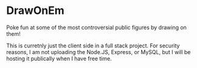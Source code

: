 # DrawOnEm
Poke fun at some of the most controversial public figures by drawing on them! 

This is curretnly just the client side in a full stack project. For security reasons, I am not uploading the Node.JS, Express, or MySQL, but I will be hosting it publically when I have free time. 
